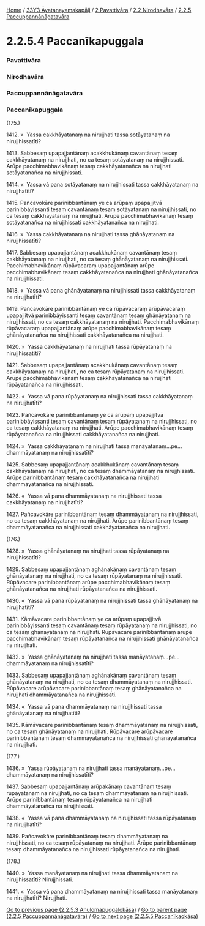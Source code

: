 
[Home](/) / [33Y3 Āyatanayamakapāḷi](/tipitaka/33Y3.md) / [2 Pavattivāra](/tipitaka/33Y3/2.md) / [2.2 Nirodhavāra](/tipitaka/33Y3/2/2.2.md) / [2.2.5 Paccuppannānāgatavāra](/tipitaka/33Y3/2/2.2/2.2.5.md)

# 2.2.5.4 Paccanīkapuggala

### Pavattivāra

### Nirodhavāra

### Paccuppannānāgatavāra

### Paccanīkapuggala

(175.)

1412\. »  Yassa cakkhāyatanaṃ na nirujjhati tassa sotāyatanaṃ na nirujjhissatīti?

1413\. Sabbesaṃ upapajjantānaṃ acakkhukānaṃ cavantānaṃ tesaṃ cakkhāyatanaṃ na nirujjhati, no ca tesaṃ sotāyatanaṃ na nirujjhissati. Arūpe pacchimabhavikānaṃ tesaṃ cakkhāyatanañca na nirujjhati sotāyatanañca na nirujjhissati.

1414\. «  Yassa vā pana sotāyatanaṃ na nirujjhissati tassa cakkhāyatanaṃ na nirujjhatīti?

1415\. Pañcavokāre parinibbantānaṃ ye ca arūpaṃ upapajjitvā parinibbāyissanti tesaṃ cavantānaṃ tesaṃ sotāyatanaṃ na nirujjhissati, no ca tesaṃ cakkhāyatanaṃ na nirujjhati. Arūpe pacchimabhavikānaṃ tesaṃ sotāyatanañca na nirujjhissati cakkhāyatanañca na nirujjhati.

1416\. »  Yassa cakkhāyatanaṃ na nirujjhati tassa ghānāyatanaṃ na nirujjhissatīti?

1417\. Sabbesaṃ upapajjantānaṃ acakkhukānaṃ cavantānaṃ tesaṃ cakkhāyatanaṃ na nirujjhati, no ca tesaṃ ghānāyatanaṃ na nirujjhissati. Pacchimabhavikānaṃ rūpāvacaraṃ upapajjantānaṃ arūpe pacchimabhavikānaṃ tesaṃ cakkhāyatanañca na nirujjhati ghānāyatanañca na nirujjhissati.

1418\. «  Yassa vā pana ghānāyatanaṃ na nirujjhissati tassa cakkhāyatanaṃ na nirujjhatīti?

1419\. Pañcavokāre parinibbantānaṃ ye ca rūpāvacaraṃ arūpāvacaraṃ upapajjitvā parinibbāyissanti tesaṃ cavantānaṃ tesaṃ ghānāyatanaṃ na nirujjhissati, no ca tesaṃ cakkhāyatanaṃ na nirujjhati. Pacchimabhavikānaṃ rūpāvacaraṃ upapajjantānaṃ arūpe pacchimabhavikānaṃ tesaṃ ghānāyatanañca na nirujjhissati cakkhāyatanañca na nirujjhati.

1420\. »  Yassa cakkhāyatanaṃ na nirujjhati tassa rūpāyatanaṃ na nirujjhissatīti?

1421\. Sabbesaṃ upapajjantānaṃ acakkhukānaṃ cavantānaṃ tesaṃ cakkhāyatanaṃ na nirujjhati, no ca tesaṃ rūpāyatanaṃ na nirujjhissati. Arūpe pacchimabhavikānaṃ tesaṃ cakkhāyatanañca na nirujjhati rūpāyatanañca na nirujjhissati.

1422\. «  Yassa vā pana rūpāyatanaṃ na nirujjhissati tassa cakkhāyatanaṃ na nirujjhatīti?

1423\. Pañcavokāre parinibbantānaṃ ye ca arūpaṃ upapajjitvā parinibbāyissanti tesaṃ cavantānaṃ tesaṃ rūpāyatanaṃ na nirujjhissati, no ca tesaṃ cakkhāyatanaṃ na nirujjhati. Arūpe pacchimabhavikānaṃ tesaṃ rūpāyatanañca na nirujjhissati cakkhāyatanañca na nirujjhati.

1424\. »  Yassa cakkhāyatanaṃ na nirujjhati tassa manāyatanaṃ…pe…  dhammāyatanaṃ na nirujjhissatīti?

1425\. Sabbesaṃ upapajjantānaṃ acakkhukānaṃ cavantānaṃ tesaṃ cakkhāyatanaṃ na nirujjhati, no ca tesaṃ dhammāyatanaṃ na nirujjhissati. Arūpe parinibbantānaṃ tesaṃ cakkhāyatanañca na nirujjhati dhammāyatanañca na nirujjhissati.

1426\. «  Yassa vā pana dhammāyatanaṃ na nirujjhissati tassa cakkhāyatanaṃ na nirujjhatīti?

1427\. Pañcavokāre parinibbantānaṃ tesaṃ dhammāyatanaṃ na nirujjhissati, no ca tesaṃ cakkhāyatanaṃ na nirujjhati. Arūpe parinibbantānaṃ tesaṃ dhammāyatanañca na nirujjhissati cakkhāyatanañca na nirujjhati.

(176.)

1428\. »  Yassa ghānāyatanaṃ na nirujjhati tassa rūpāyatanaṃ na nirujjhissatīti?

1429\. Sabbesaṃ upapajjantānaṃ aghānakānaṃ cavantānaṃ tesaṃ ghānāyatanaṃ na nirujjhati, no ca tesaṃ rūpāyatanaṃ na nirujjhissati. Rūpāvacare parinibbantānaṃ arūpe pacchimabhavikānaṃ tesaṃ ghānāyatanañca na nirujjhati rūpāyatanañca na nirujjhissati.

1430\. «  Yassa vā pana rūpāyatanaṃ na nirujjhissati tassa ghānāyatanaṃ na nirujjhatīti?

1431\. Kāmāvacare parinibbantānaṃ ye ca arūpaṃ upapajjitvā parinibbāyissanti tesaṃ cavantānaṃ tesaṃ rūpāyatanaṃ na nirujjhissati, no ca tesaṃ ghānāyatanaṃ na nirujjhati. Rūpāvacare parinibbantānaṃ arūpe pacchimabhavikānaṃ tesaṃ rūpāyatanañca na nirujjhissati ghānāyatanañca na nirujjhati.

1432\. »  Yassa ghānāyatanaṃ na nirujjhati tassa manāyatanaṃ…pe…  dhammāyatanaṃ na nirujjhissatīti?

1433\. Sabbesaṃ upapajjantānaṃ aghānakānaṃ cavantānaṃ tesaṃ ghānāyatanaṃ na nirujjhati, no ca tesaṃ dhammāyatanaṃ na nirujjhissati. Rūpāvacare arūpāvacare parinibbantānaṃ tesaṃ ghānāyatanañca na nirujjhati dhammāyatanañca na nirujjhissati.

1434\. «  Yassa vā pana dhammāyatanaṃ na nirujjhissati tassa ghānāyatanaṃ na nirujjhatīti?

1435\. Kāmāvacare parinibbantānaṃ tesaṃ dhammāyatanaṃ na nirujjhissati, no ca tesaṃ ghānāyatanaṃ na nirujjhati. Rūpāvacare arūpāvacare parinibbantānaṃ tesaṃ dhammāyatanañca na nirujjhissati ghānāyatanañca na nirujjhati.

(177.)

1436\. »  Yassa rūpāyatanaṃ na nirujjhati tassa manāyatanaṃ…pe…  dhammāyatanaṃ na nirujjhissatīti?

1437\. Sabbesaṃ upapajjantānaṃ arūpakānaṃ cavantānaṃ tesaṃ rūpāyatanaṃ na nirujjhati, no ca tesaṃ dhammāyatanaṃ na nirujjhissati. Arūpe parinibbantānaṃ tesaṃ rūpāyatanañca na nirujjhati dhammāyatanañca na nirujjhissati.

1438\. «  Yassa vā pana dhammāyatanaṃ na nirujjhissati tassa rūpāyatanaṃ na nirujjhatīti?

1439\. Pañcavokāre parinibbantānaṃ tesaṃ dhammāyatanaṃ na nirujjhissati, no ca tesaṃ rūpāyatanaṃ na nirujjhati. Arūpe parinibbantānaṃ tesaṃ dhammāyatanañca na nirujjhissati rūpāyatanañca na nirujjhati.

(178.)

1440\. »  Yassa manāyatanaṃ na nirujjhati tassa dhammāyatanaṃ na nirujjhissatīti? Nirujjhissati.

1441\. «  Yassa vā pana dhammāyatanaṃ na nirujjhissati tassa manāyatanaṃ na nirujjhatīti? Nirujjhati.

[Go to previous page (2.2.5.3 Anulomapuggalokāsa)](/tipitaka/33Y3/2/2.2/2.2.5/2.2.5.3.md) / [Go to parent page (2.2.5 Paccuppannānāgatavāra)](/tipitaka/33Y3/2/2.2/2.2.5.md) / [Go to next page (2.2.5.5 Paccanīkaokāsa)](/tipitaka/33Y3/2/2.2/2.2.5/2.2.5.5.md)


